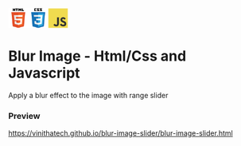 <div style="display:flex">
<img src="https://raw.githubusercontent.com/devicons/devicon/master/icons/html5/html5-original-wordmark.svg" alt="html5" width="40" height="40"/>
<img src="https://raw.githubusercontent.com/devicons/devicon/master/icons/css3/css3-original-wordmark.svg" alt="css3" width="40" height="40"/>
<img src="https://raw.githubusercontent.com/devicons/devicon/master/icons/javascript/javascript-original.svg" alt="javascript" width="40" height="40"/>
</div>

<h1>Blur Image - Html/Css and Javascript</h1>
<p>Apply a blur effect to the image with range slider</p>
 
 
 <h3 align="left">Preview</h3> <a href="https://vinithatech.github.io/blur-image-slider/blur-image-slider.html" target="_blank" rel="noreferrer">https://vinithatech.github.io/blur-image-slider/blur-image-slider.html</a> 
